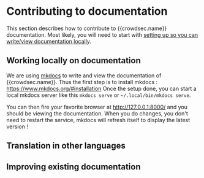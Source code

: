 # Contributing to documentation

This section describes how to contribute to {{crowdsec.name}} documentation.
Most likely, you will need to start with [setting up so you can write/view documentation locally](/contributing/documentation/#working-locally-on-documentation).

## Working locally on documentation

We are using [mkdocs](www.mkdocs.org) to write and view the documentation of {{crowdsec.name}}.
Thus the first step is to install mkdocs : https://www.mkdocs.org/#installation
Once the setup done, you can start a local mkdocs server like this `mkdocs serve` or `~/.local/bin/mkdocs serve`.

You can then fire your favorite browser at http://127.0.0.1:8000/ and you should be viewing the documentation.
When you do changes, you don't need to restart the service, mkdocs will refresh itself to display the latest version !


## Translation in other languages



## Improving existing documentation


